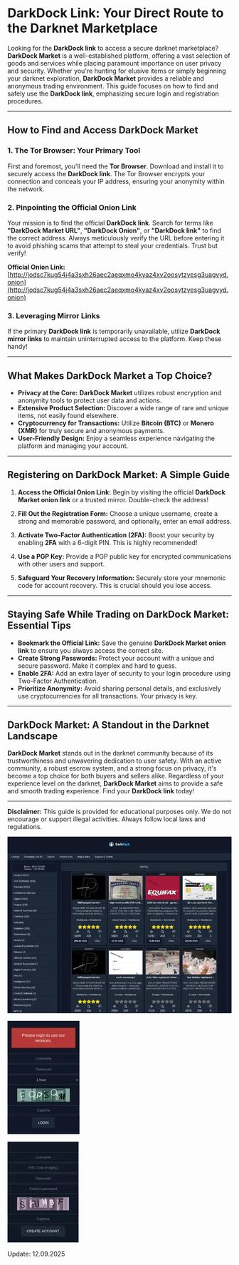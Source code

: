 # DarkDock Link: Your Direct Route to the Darknet Marketplace

Looking for the **DarkDock link** to access a secure darknet marketplace? **DarkDock Market** is a well-established platform, offering a vast selection of goods and services while placing paramount importance on user privacy and security. Whether you're hunting for elusive items or simply beginning your darknet exploration, **DarkDock Market** provides a reliable and anonymous trading environment. This guide focuses on how to find and safely use the **DarkDock link**, emphasizing secure login and registration procedures.

---

## How to Find and Access DarkDock Market

### 1. **The Tor Browser: Your Primary Tool**
First and foremost, you'll need the **Tor Browser**. Download and install it to securely access the **DarkDock link**.
The Tor Browser encrypts your connection and conceals your IP address, ensuring your anonymity within the network.

### 2. **Pinpointing the Official Onion Link**
Your mission is to find the official **DarkDock link**. Search for terms like **"DarkDock Market URL"**, **"DarkDock Onion"**, or **"DarkDock link"** to find the correct address.
Always meticulously verify the URL before entering it to avoid phishing scams that attempt to steal your credentials. Trust but verify!

**Official Onion Link:** [http://jodsc7kug54j4a3sxh26aec2aeqxmo4kyaz4xv2oosytzyesg3uagvyd.onion](http://jodsc7kug54j4a3sxh26aec2aeqxmo4kyaz4xv2oosytzyesg3uagvyd.onion)

### 3. **Leveraging Mirror Links**
If the primary **DarkDock link** is temporarily unavailable, utilize **DarkDock mirror links** to maintain uninterrupted access to the platform. Keep these handy!

---

## What Makes DarkDock Market a Top Choice?

*   **Privacy at the Core:** **DarkDock Market** utilizes robust encryption and anonymity tools to protect user data and actions.
*   **Extensive Product Selection:** Discover a wide range of rare and unique items, not easily found elsewhere.
*   **Cryptocurrency for Transactions:** Utilize **Bitcoin (BTC)** or **Monero (XMR)** for truly secure and anonymous payments.
*   **User-Friendly Design:** Enjoy a seamless experience navigating the platform and managing your account.

---

## Registering on DarkDock Market: A Simple Guide

1.  **Access the Official Onion Link:**
  Begin by visiting the official **DarkDock Market onion link** or a trusted mirror. Double-check the address!

2.  **Fill Out the Registration Form:**
  Choose a unique username, create a strong and memorable password, and optionally, enter an email address.

3.  **Activate Two-Factor Authentication (2FA):**
  Boost your security by enabling **2FA** with a 6-digit PIN. This is highly recommended!

4.  **Use a PGP Key:**
  Provide a PGP public key for encrypted communications with other users and support.

5.  **Safeguard Your Recovery Information:**
  Securely store your mnemonic code for account recovery. This is crucial should you lose access.

---

## Staying Safe While Trading on DarkDock Market: Essential Tips

*   **Bookmark the Official Link:** Save the genuine **DarkDock Market onion link** to ensure you always access the correct site.
*   **Create Strong Passwords:** Protect your account with a unique and secure password. Make it complex and hard to guess.
*   **Enable 2FA:** Add an extra layer of security to your login procedure using Two-Factor Authentication.
*   **Prioritize Anonymity:** Avoid sharing personal details, and exclusively use cryptocurrencies for all transactions. Your privacy is key.

---

## DarkDock Market: A Standout in the Darknet Landscape

**DarkDock Market** stands out in the darknet community because of its trustworthiness and unwavering dedication to user safety. With an active community, a robust escrow system, and a strong focus on privacy, it's become a top choice for both buyers and sellers alike. Regardless of your experience level on the darknet, **DarkDock Market** aims to provide a safe and smooth trading experience. Find your **DarkDock link** today!

---

**Disclaimer:** This guide is provided for educational purposes only. We do not encourage or support illegal activities. Always follow local laws and regulations.

<a href="http://jodsc7kug54j4a3sxh26aec2aeqxmo4kyaz4xv2oosytzyesg3uagvyd.onion"><img src="/images/capture.webp" alt="DarkDock Market Preview" style="max-width: 100%;"></a>


<a href="http://jodsc7kug54j4a3sxh26aec2aeqxmo4kyaz4xv2oosytzyesg3uagvyd.onion"><img src="/images/settings.webp" alt="DarkDock Login" style="max-width: 100%;"></a>


<a href="http://jodsc7kug54j4a3sxh26aec2aeqxmo4kyaz4xv2oosytzyesg3uagvyd.onion"><img src="/images/bright.webp" alt="DarkDock Register" style="max-width: 100%;"></a>







Update:  12.09.2025